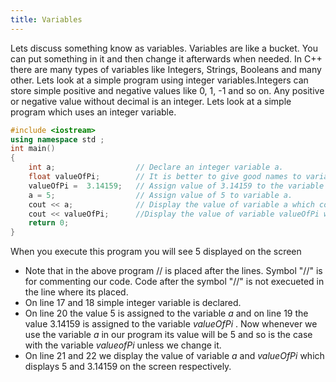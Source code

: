 ```yaml
---
title: Variables
---
```


Lets discuss something know as variables. Variables are like a bucket. You can put something in it and then change it 
afterwards when needed.
In C++ there are many types of variables like Integers, Strings, Booleans and many other.
Lets look at a simple program using integer variables.Integers can store simple positive and negative values like 0, 1, -1 
and so on. Any positive or negative value without decimal is an integer. Lets look at a simple program which uses an integer 
variable.

```cpp
#include <iostream>
using namespace std ;
int main()
{
    int a;                  // Declare an integer variable a.
    float valueOfPi;        // It is better to give good names to variables so that you know exactly what value are they supposed to hold.
    valueOfPi =  3.14159;   // Assign value of 3.14159 to the variable valueOfPi. 
    a = 5;                  // Assign value of 5 to variable a.
    cout << a;              // Display the value of variable a which contains 5.
    cout << valueOfPi;      //Display the value of variable valueOfPi which contains the actual value of Pi upto 5 decimals (3.14159).
    return 0;
}
```

When you execute this program you will see 5 displayed on the screen

* Note that in the above program // is placed after the lines. Symbol "//" is for commenting our code. Code after the symbol
  "//" is not execueted in the line where its placed.
* On line 17 and 18 simple integer variable is declared.
* On line 20 the value 5 is assigned to the variable *a* and on line 19 the value 3.14159 is assigned to the variable *valueOfPi* . Now whenever we use the variable *a* in our program its value will be 5 and so is the case with the variable *valueofPi*
unless we change it.
* On line 21 and 22 we display the value of variable *a* and *valueOfPi* which displays 5 and 3.14159 on the screen respectively.
